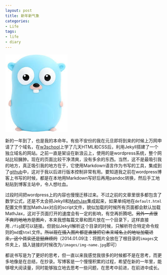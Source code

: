 ```yaml
---
layout: post
title: 新年新气象
categories:
- Life
tags:
- life
- diary
---
```


![](/images/2014/golang.jpg)

新的一年到了，也是我的本命年。有些不安份的我在元旦即将到来的时候上万网申请了了个域名，在[w3school][w3school]上学了几天HTML和CSS后，利用Jekyll搭建了一个独立域名的网站。之前一直是架设在新浪云上，使用的是wordpress系统，整个网站比较臃肿。现在的页面比较干净清爽，没有多余的东西。当然，这不是最吸引我的地方，真正吸引我的地方在于，它使用Markdown语言作为书写的工具，集成到了[github][github]中，这对于我以后进行版本控制非常有用。要知道我之前在wordpress博客上书写的时候，都是在本地用Markdown写好后再用pandoc转换，然后手工地粘贴到博客主站中，令人想吐血。

过段时间把wordpress上的内容也慢慢迁移过来。不过之前的文章里很多都包含了数学公式，还是不太会把Jekyll和[MathJax][MathJax]集成起来，如果单纯地在`default.html`配置文件里加MathJax对应的script文件，貌似加载的时候所有页面都会默认加载MathJax，这对于页面打开的速度会有一定的影响，有空再折腾吧。<S>另外一点很不爽的地地方是图片</S>，本来我想每篇文章和图片放在一个目录下，这样直接用`./fig`就可以链接。但貌似Jekyll解析这个目录的时候，只解析符合特定命令规则的`md`或`html`文件。<S>所以现在插入图片都是直接把它未来域名上的地址加载进来，这个其实还是挺麻烦的</S>（2014.01.09注：将图片全放在了根目录的`images`文件夹上，插入链接的时候改为`/images/img-name.jpg`即可）

都说书写是为了更好的思考，但一直以来我感觉我很多的时候都不是在思考，而更多地像是在总结，在抄录。写博客是一个慢慢积累的过程，希望在新的一年里，能够增大阅读量，同时能够独立地去思考一些问题，在思考中前进，在前进中成长。

[w3school]: http://www.w3schools.com/css/
[github]: https://github.com/
[MathJax]: http://www.mathjax.org/ 
